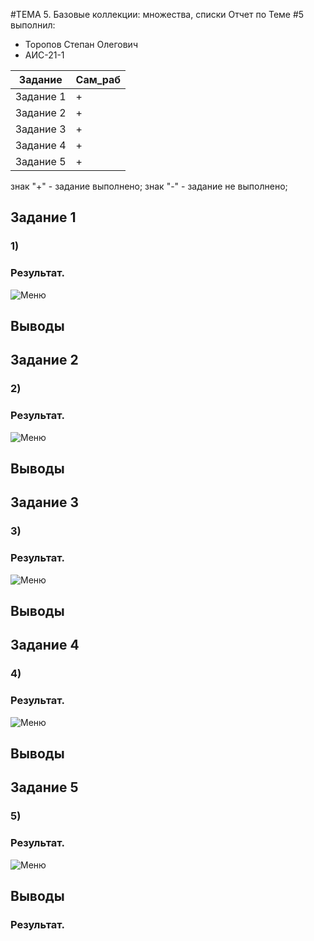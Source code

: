 #ТЕМА 5. Базовые коллекции: множества, списки
Отчет по Теме #5 выполнил:
- Торопов Степан Олегович
- АИС-21-1

| Задание | Сам_раб | 
| ------ | ------ | 
| Задание 1 | + |
| Задание 2 | + |
| Задание 3 | + |
| Задание 4 | + |
| Задание 5 | + |

знак "+" - задание выполнено; знак "-" - задание не выполнено;

## Задание 1
### 1)  

### Результат.
![Меню]()
## Выводы


## Задание 2
### 2)	

### Результат.
![Меню]()
## Выводы

 
## Задание 3
### 3)

### Результат.
![Меню]()
## Выводы

  
## Задание 4
### 4)	

### Результат.
![Меню]()
## Выводы


## Задание 5
### 5)	

### Результат.
![Меню]()

## Выводы


### Результат.
